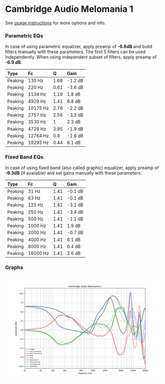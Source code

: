# Cambridge Audio Melomania 1
See [usage instructions](https://github.com/jaakkopasanen/AutoEq#usage) for more options and info.

### Parametric EQs
In case of using parametric equalizer, apply preamp of **-6.6dB** and build filters manually
with these parameters. The first 5 filters can be used independently.
When using independent subset of filters, apply preamp of **-6.9 dB**.

| Type    | Fc       |    Q | Gain    |
|:--------|:---------|:-----|:--------|
| Peaking | 135 Hz   | 1.68 | -1.2 dB |
| Peaking | 220 Hz   | 0.61 | -3.6 dB |
| Peaking | 1134 Hz  | 1.19 | 1.8 dB  |
| Peaking | 4929 Hz  | 1.41 | 6.8 dB  |
| Peaking | 10175 Hz | 2.76 | -2.2 dB |
| Peaking | 2757 Hz  | 2.56 | -3.3 dB |
| Peaking | 3530 Hz  | 1    | 2.3 dB  |
| Peaking | 4729 Hz  | 3.95 | -1.9 dB |
| Peaking | 12764 Hz | 0.8  | -1.6 dB |
| Peaking | 19295 Hz | 0.44 | 6.1 dB  |

### Fixed Band EQs
In case of using fixed band (also called graphic) equalizer, apply preamp of **-6.3dB**
(if available) and set gains manually with these parameters.

| Type    | Fc       |    Q | Gain    |
|:--------|:---------|:-----|:--------|
| Peaking | 31 Hz    | 1.41 | -0.1 dB |
| Peaking | 63 Hz    | 1.41 | -0.1 dB |
| Peaking | 125 Hz   | 1.41 | -3.1 dB |
| Peaking | 250 Hz   | 1.41 | -3.4 dB |
| Peaking | 500 Hz   | 1.41 | -1.1 dB |
| Peaking | 1000 Hz  | 1.41 | 1.9 dB  |
| Peaking | 2000 Hz  | 1.41 | -0.7 dB |
| Peaking | 4000 Hz  | 1.41 | 6.1 dB  |
| Peaking | 8000 Hz  | 1.41 | 0.4 dB  |
| Peaking | 16000 Hz | 1.41 | 2.6 dB  |

### Graphs
![](./Cambridge%20Audio%20Melomania%201.png)